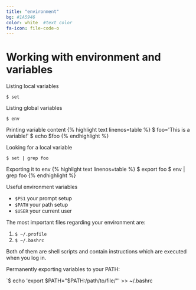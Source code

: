 ```yaml
---
title: "environment"
bg: #1A5946    
color: white  #text color
fa-icon: file-code-o
---
```


# Working with environment and variables

Listing local variables

`$ set`

Listing global variables

`$ env`

Printing variable content
{% highlight text linenos=table %}
$ foo='This is a variable!'
$ echo $foo
{% endhighlight %}

Looking for a local variable

`$ set | grep foo`

Exporting it to env
{% highlight text linenos=table %}
$ export foo
$ env | grep foo
{% endhighlight %}

Useful environment variables

- `$PS1` your prompt setup
- `$PATH` your path setup 
- `$USER` your current user

The most important files regarding your environment are:

1. `$ ~/.profile`
2. `$ ~/.bashrc`

Both of them are shell scripts and contain instructions which are executed when you log in.

Permanently exporting variables to your PATH: 

`$ echo 'export $PATH="$PATH:/path/to/file/"' >> ~/.bashrc
